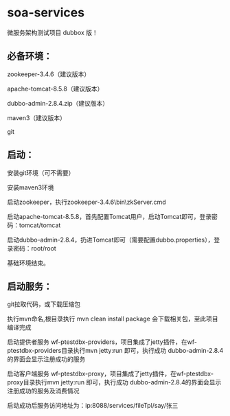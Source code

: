 # soa-services


微服务架构测试项目 dubbox 版！

## 必备环境：
  zookeeper-3.4.6（建议版本）
  
  apache-tomcat-8.5.8（建议版本）
  
  dubbo-admin-2.8.4.zip（建议版本）
  
  maven3（建议版本）
  
  git
  
## 启动：
   安装git环境（可不需要）
   
   安装maven3环境
   
   启动zookeeper，执行zookeeper-3.4.6\bin\zkServer.cmd
   
   启动apache-tomcat-8.5.8，首先配置Tomcat用户，启动Tomcat即可，登录密码：tomcat/tomcat
   
   启动dubbo-admin-2.8.4，扔进Tomcat即可（需要配置dubbo.properties），登录密码：root/root
   
   基础环境结束。
   
## 启动服务：
   git拉取代码，或下载压缩包
   
   执行mvn命名,根目录执行 mvn clean install package  会下载相关包，至此项目编译完成
   
   启动提供者服务 wf-ptestdbx-providers，项目集成了jetty插件，在wf-ptestdbx-providers目录执行mvn jetty:run 即可，执行成功
   dubbo-admin-2.8.4的界面会显示注册成功的服务
   
   启动客户端服务 wf-ptestdbx-proxy，项目集成了jetty插件，在wf-ptestdbx-proxy目录执行mvn jetty:run 即可，执行成功
   dubbo-admin-2.8.4的界面会显示注册成功的服务及消费情况
  
  启动成功后服务访问地址为：ip:8088/services/fileTpl/say/张三
  
  
